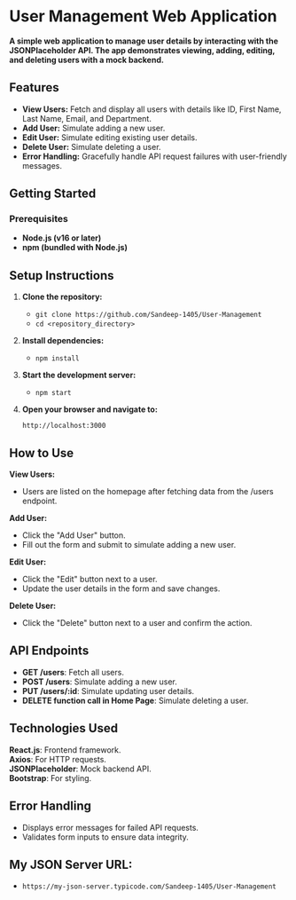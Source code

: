 # User Management Web Application
**A simple web application to manage user details by interacting with the JSONPlaceholder API. The app demonstrates viewing, adding, editing, and deleting users with a mock backend.**

## Features

- **View Users:** Fetch and display all users with details like ID, First Name, Last Name, Email, and Department. <br>
- **Add User:** Simulate adding a new user. <br>
- **Edit User:** Simulate editing existing user details. <br>
- **Delete User:** Simulate deleting a user. <br>
- **Error Handling:** Gracefully handle API request failures with user-friendly messages. <br>

## Getting Started
### Prerequisites
- **Node.js (v16 or later)**  <br>
- **npm (bundled with Node.js)**  <br>

## Setup Instructions

1. **Clone the repository:**  <br>

   - `git clone https://github.com/Sandeep-1405/User-Management`  <br>
   - `cd <repository_directory>` <br>

2. **Install dependencies:**  <br>

   - `npm install`  <br>
   
3. **Start the development server:**  <br>

   - `npm start`  <br>
   
4. **Open your browser and navigate to:**  <br>

    `http://localhost:3000`  <br>

## How to Use 

**View Users:**
- Users are listed on the homepage after fetching data from the /users endpoint.<br>

**Add User:**
- Click the "Add User" button.<br>
- Fill out the form and submit to simulate adding a new user. <br>

**Edit User:**
- Click the "Edit" button next to a user.<br>
- Update the user details in the form and save changes.<br>

**Delete User:**
- Click the "Delete" button next to a user and confirm the action.<br>

## API Endpoints
- **GET /users**: Fetch all users.
- **POST /users**: Simulate adding a new user.
- **PUT /users/:id**: Simulate updating user details.
- **DELETE function call in Home Page**: Simulate deleting a user.


## Technologies Used
**React.js**: Frontend framework. <br>
**Axios**: For HTTP requests. <br>
**JSONPlaceholder**: Mock backend API. <br>
**Bootstrap**: For styling. <br>

## Error Handling
- Displays error messages for failed API requests.
- Validates form inputs to ensure data integrity.

## My JSON Server URL: 
- `https://my-json-server.typicode.com/Sandeep-1405/User-Management`

